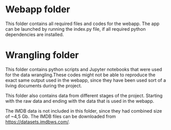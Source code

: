 # Webapp folder
This folder contains all required files and codes for the webapp.
The app can be launched by running the index.py file, if all required python dependencies are installed.

# Wrangling folder
This folder contains python scripts and Jupyter notebooks that were used for the data wrangling.These codes might not be able to reproduce the exact same output used in the webapp, since they have been used sort of a living documents during the project.

This folder also contains data from different stages of the project. Starting with the raw data and ending with the data that is used in the webapp.

The IMDB data is not included in this folder, since they had combined size of ~4,5 Gb. The IMDB files can be downloaded from https://datasets.imdbws.com/.
